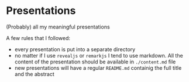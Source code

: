 # Presentations
(Probably) all my meaningful presentations

A few rules that I followed:
- every presentation is put into a separate directory
- no matter if I use `revealjs` or `remarkjs` I tend to use markdown. All the content of the presentation should be available in `./content.md` file
- new presentations will have a regular `README.md` containig the full title and the abstract
